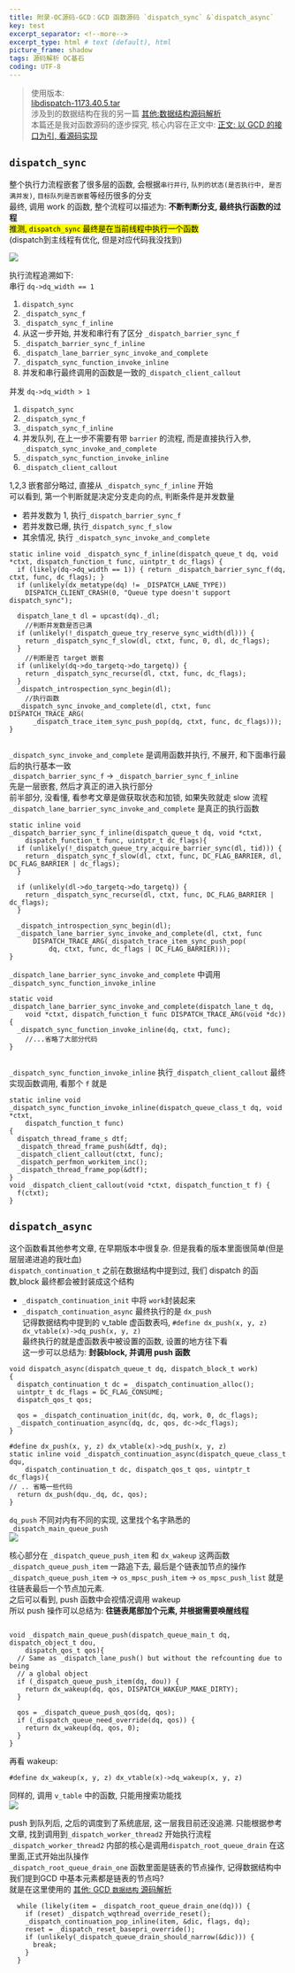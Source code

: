 ```yaml
---
title: 附录-OC源码-GCD：GCD 函数源码 `dispatch_sync` &`dispatch_async`      
key: test
excerpt_separator: <!--more-->
excerpt_type: html # text (default), html
picture_frame: shadow
tags: 源码解析 OC基石
coding: UTF-8
---  
```

> 使用版本:    
> <a href='/assets/images/源码解析/GCD/libdispatch-1173.40.5.tar'>libdispatch-1173.40.5.tar</a>    
> 涉及到的数据结构在我的另一篇 [其他:数据结构源码解析](bear://x-callback-url/open-note?id=217C6952-B9F6-4E2A-95F7-46474B0E6FF7-65647-000146F9FBC68795)    
> 本篇还是我对函数源码的逐步探究, 核心内容在正文中: [正文: 以 GCD 的接口为引, 看源码实现](bear://x-callback-url/open-note?id=CF0389ED-B080-467E-AAA6-47AD1AEFA8ED-65647-00017C41E41DB85D)    
  
  
## `dispatch_sync`  
整个执行力流程嵌套了很多层的函数, 会根据`串行并行`, `队列的状态(是否执行中, 是否满并发)`, `目标队列是否嵌套`等经历很多的分支  
最终, 调用 work 的函数, 整个流程可以描述为: **不断判断分支, 最终执行函数的过程**  
<mark>推测, `dispatch_sync` 最终是在当前线程中执行一个函数</mark>  
(dispatch到主线程有优化, 但是对应代码我没找到)  
  
![](/assets/images/源码解析/GCD/GCD%E6%B5%81%E7%A8%8B.png)  
  
执行流程追溯如下:  
串行 `dq->dq_width == 1`  
1. `dispatch_sync`  
2. `_dispatch_sync_f`  
3. `_dispatch_sync_f_inline`  
4. 从这一步开始, 并发和串行有了区分 `_dispatch_barrier_sync_f`  
5. `_dispatch_barrier_sync_f_inline`  
6. `_dispatch_lane_barrier_sync_invoke_and_complete`  
7. `_dispatch_sync_function_invoke_inline`  
8. 并发和串行最终调用的函数是一致的`_dispatch_client_callout`  

并发 `dq->dq_width > 1`  
1. `dispatch_sync`  
2. `_dispatch_sync_f`  
3. `_dispatch_sync_f_inline`  
4. 并发队列, 在上一步不需要有带 `barrier` 的流程, 而是直接执行入参, `_dispatch_sync_invoke_and_complete`  
5. `_dispatch_sync_function_invoke_inline`  
6. `_dispatch_client_callout`  
  
1,2,3 嵌套部分略过, 直接从 `_dispatch_sync_f_inline` 开始  
可以看到, 第一个判断就是决定分支走向的点, 判断条件是并发数量  
* 若并发数为 1, 执行`_dispatch_barrier_sync_f`  
* 若并发数已爆, 执行`_dispatch_sync_f_slow`  
* 其余情况, 执行 `_dispatch_sync_invoke_and_complete`  

```objc  
static inline void _dispatch_sync_f_inline(dispatch_queue_t dq, void *ctxt, dispatch_function_t func, uintptr_t dc_flags) {  
  if (likely(dq->dq_width == 1)) { return _dispatch_barrier_sync_f(dq, ctxt, func, dc_flags); }  
  if (unlikely(dx_metatype(dq) != _DISPATCH_LANE_TYPE))  
    DISPATCH_CLIENT_CRASH(0, "Queue type doesn't support dispatch_sync");  
  
  dispatch_lane_t dl = upcast(dq)._dl;  
	//判断并发数是否已满  
  if (unlikely(!_dispatch_queue_try_reserve_sync_width(dl))) {  
    return _dispatch_sync_f_slow(dl, ctxt, func, 0, dl, dc_flags);  
  }  
	//判断是否 target 嵌套  
  if (unlikely(dq->do_targetq->do_targetq)) {  
    return _dispatch_sync_recurse(dl, ctxt, func, dc_flags);  
  }  
  _dispatch_introspection_sync_begin(dl);  
	//执行函数  
  _dispatch_sync_invoke_and_complete(dl, ctxt, func DISPATCH_TRACE_ARG(  
      _dispatch_trace_item_sync_push_pop(dq, ctxt, func, dc_flags)));  
}  
  
```  
  
`_dispatch_sync_invoke_and_complete` 是调用函数并执行, 不展开, 和下面串行最后的执行基本一致  
`_dispatch_barrier_sync_f` -> `_dispatch_barrier_sync_f_inline `  
先是一层嵌套, 然后才真正的进入执行部分  
前半部分, 没看懂, 看参考文章是做获取状态和加锁, 如果失败就走 slow 流程  
`_dispatch_lane_barrier_sync_invoke_and_complete` 是真正的执行函数  
```objc  
static inline void  
_dispatch_barrier_sync_f_inline(dispatch_queue_t dq, void *ctxt,  
    dispatch_function_t func, uintptr_t dc_flags){  
  if (unlikely(!_dispatch_queue_try_acquire_barrier_sync(dl, tid))) {  
    return _dispatch_sync_f_slow(dl, ctxt, func, DC_FLAG_BARRIER, dl, DC_FLAG_BARRIER | dc_flags);  
  }  
  
  if (unlikely(dl->do_targetq->do_targetq)) {  
    return _dispatch_sync_recurse(dl, ctxt, func, DC_FLAG_BARRIER | dc_flags);  
  }  
  
  _dispatch_introspection_sync_begin(dl);  
  _dispatch_lane_barrier_sync_invoke_and_complete(dl, ctxt, func  
      DISPATCH_TRACE_ARG(_dispatch_trace_item_sync_push_pop(  
          dq, ctxt, func, dc_flags | DC_FLAG_BARRIER)));  
}  
```  
  
`_dispatch_lane_barrier_sync_invoke_and_complete` 中调用 `_dispatch_sync_function_invoke_inline`  
```objc  
static void  
_dispatch_lane_barrier_sync_invoke_and_complete(dispatch_lane_t dq,  
    void *ctxt, dispatch_function_t func DISPATCH_TRACE_ARG(void *dc)) {  
  _dispatch_sync_function_invoke_inline(dq, ctxt, func);  
	//...省略了大部分代码  
}  
  
```  
`_dispatch_sync_function_invoke_inline` 执行`_dispatch_client_callout` 最终实现函数调用, 看那个 `f` 就是  
```objc  
static inline void  
_dispatch_sync_function_invoke_inline(dispatch_queue_class_t dq, void *ctxt,  
    dispatch_function_t func)  
{  
  dispatch_thread_frame_s dtf;  
  _dispatch_thread_frame_push(&dtf, dq);  
  _dispatch_client_callout(ctxt, func);  
  _dispatch_perfmon_workitem_inc();  
  _dispatch_thread_frame_pop(&dtf);  
}  
void _dispatch_client_callout(void *ctxt, dispatch_function_t f) {  
  f(ctxt);  
}  
```  
  
  
  
## `dispatch_async`  
这个函数看其他参考文章, 在早期版本中很复杂. 但是我看的版本里面很简单(但是层层递进追的我吐血)  
`dispatch_continuation_t` 之前在数据结构中提到过, 我们 dispatch 的函数,block 最终都会被封装成这个结构  
* `_dispatch_continuation_init` 中将 `work`封装起来  
* `_dispatch_continuation_async` 最终执行的是 `dx_push`  
记得数据结构中提到的 v_table 虚函数表吗, `#define dx_push(x, y, z) dx_vtable(x)->dq_push(x, y, z)`  
最终执行的就是虚函数表中被设置的函数, 设置的地方往下看  
这一步可以总结为: **封装block, 并调用 push 函数**  

```objc  
void dispatch_async(dispatch_queue_t dq, dispatch_block_t work)  
{  
  dispatch_continuation_t dc = _dispatch_continuation_alloc();  
  uintptr_t dc_flags = DC_FLAG_CONSUME;  
  dispatch_qos_t qos;  
  
  qos = _dispatch_continuation_init(dc, dq, work, 0, dc_flags);  
  _dispatch_continuation_async(dq, dc, qos, dc->dc_flags);  
}  
  
#define dx_push(x, y, z) dx_vtable(x)->dq_push(x, y, z)  
static inline void _dispatch_continuation_async(dispatch_queue_class_t dqu,  
    dispatch_continuation_t dc, dispatch_qos_t qos, uintptr_t dc_flags){  
// .. 省略一些代码  
  return dx_push(dqu._dq, dc, qos);  
}  
```  
  
`dq_push` 不同对内有不同的实现, 这里找个名字熟悉的 `_dispatch_main_queue_push`  
![](/assets/images/源码解析/GCD/110205C3-3021-438A-9E9E-FA1B3971FA9E.png)  
  
核心部分在 `_dispatch_queue_push_item` 和 `dx_wakeup` 这两函数  
`_dispatch_queue_push_item` 一路追下去, 最后是个链表加节点的操作  
`_dispatch_queue_push_item` -> `os_mpsc_push_item` -> `os_mpsc_push_list` 就是往链表最后一个节点加元素.   
之后可以看到, push 函数中会视情况调用 wakeup  
所以 push 操作可以总结为: **往链表尾部加个元素, 并根据需要唤醒线程**  
```objc  
  
void _dispatch_main_queue_push(dispatch_queue_main_t dq, dispatch_object_t dou,  
    dispatch_qos_t qos){  
  // Same as _dispatch_lane_push() but without the refcounting due to being  
  // a global object  
  if (_dispatch_queue_push_item(dq, dou)) {  
    return dx_wakeup(dq, qos, DISPATCH_WAKEUP_MAKE_DIRTY);  
  }  
  
  qos = _dispatch_queue_push_qos(dq, qos);  
  if (_dispatch_queue_need_override(dq, qos)) {  
    return dx_wakeup(dq, qos, 0);  
  }  
}  
```  
  
再看 wakeup:   
```objc  
#define dx_wakeup(x, y, z) dx_vtable(x)->dq_wakeup(x, y, z)  
```  
同样的, 调用 `v_table` 中的函数, 只能用搜索功能找  
![](/assets/images/源码解析/GCD/B1BEA6CD-0C3C-42A7-A5D5-DB9DC555F8C0.png)  
  
  
push 到队列后, 之后的调度到了系统底层, 这一层我目前还没追溯. 只能根据参考文章, 找到调用到`_dispatch_worker_thread2` 开始执行流程  
`_dispatch_worker_thread2` 内部的核心是调用`dispatch_root_queue_drain` 在这里面,正式开始出队操作  
`_dispatch_root_queue_drain_one` 函数里面是链表的节点操作, 记得数据结构中我们提到GCD 中基本元素都是链表的节点吗?  
就是在这里使用的 [其他: GCD `数据结构` 源码解析](bear://x-callback-url/open-note?id=217C6952-B9F6-4E2A-95F7-46474B0E6FF7-65647-000146F9FBC68795)  
```objc  
  while (likely(item = _dispatch_root_queue_drain_one(dq))) {  
    if (reset) _dispatch_wqthread_override_reset();  
    _dispatch_continuation_pop_inline(item, &dic, flags, dq);  
    reset = _dispatch_reset_basepri_override();  
    if (unlikely(_dispatch_queue_drain_should_narrow(&dic))) {  
      break;  
    }  
  }  
```  